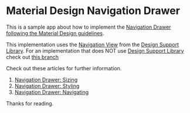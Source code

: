 # Material Design Navigation Drawer

This is a sample app about how to implement the [Navigation Drawer following the Material Design guidelines](https://goo.gl/qpKNsR).

This implementation uses the [Navigation View](https://goo.gl/XwIo9D) from the [Design Support Library](http://goo.gl/GgLTjB).
For an implementation that does NOT use [Design Support Library](http://goo.gl/GgLTjB) check out [this branch](https://goo.gl/etnw5Q)

Check out these articles for further information.

1. [Navigation Drawer: Sizing](http://goo.gl/Zc3kMT)
2. [Navigation Drawer: Styling](http://goo.gl/rTS3MF)
3. [Navigation Drawer: Navigating](https://goo.gl/wjT568)

Thanks for reading.
